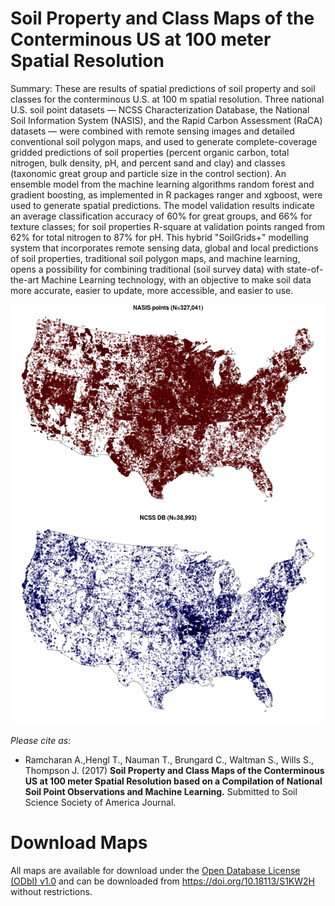 # Soil Property and Class Maps of the Conterminous US at 100 meter Spatial Resolution

Summary: These are results of spatial predictions of soil property and soil classes for the conterminous U.S. at 100 m spatial resolution. Three national U.S. soil point datasets — NCSS Characterization Database, the National Soil Information System (NASIS), and the Rapid Carbon Assessment (RaCA) datasets — were combined with remote sensing images and detailed conventional soil polygon maps, and used to generate complete-coverage gridded predictions of soil properties (percent organic carbon, total nitrogen, bulk density, pH, and percent sand and clay) and classes (taxonomic great group and particle size in the control section). An ensemble model from the machine learning algorithms random forest and gradient boosting, as implemented in R packages ranger and xgboost, were used to generate spatial predictions. The model validation results indicate an average classification accuracy of 60% for great groups, and 66% for texture classes; for soil properties R-square at validation points ranged from 62% for total nitrogen to 87% for pH. This hybrid "SoilGrids+" modelling system that incorporates remote sensing data, global and local predictions of soil properties, traditional soil polygon maps, and machine learning, opens a possibility for combining traditional (soil survey data) with state-of-the-art Machine Learning technology, with an objective to make soil data more accurate, easier to update, more accessible, and easier to use.

![alt text](https://github.com/aramcharan/US_SoilGrids100m/blob/master/Results/Fig_USA48_distribution_training_points.png "Training points used to generate spatial predictions for soil-classes and soil properties")

*Please cite as:*

* Ramcharan A.,Hengl T., Nauman T., Brungard C., Waltman S., Wills S., Thompson J. (2017) **Soil Property and Class Maps of the Conterminous US at 100 meter Spatial Resolution based on a Compilation of National Soil Point Observations and Machine Learning.** Submitted to Soil Science Society of America Journal.

# Download Maps

All maps are available for download under the [Open Database License (ODbl) v1.0](https://opendatacommons.org/licenses/odbl/) and can be downloaded from https://doi.org/10.18113/S1KW2H without restrictions.

